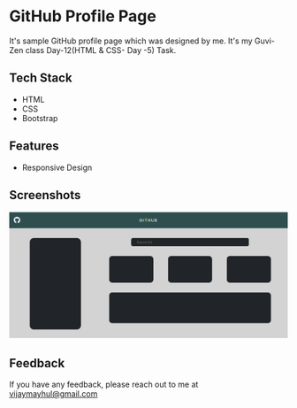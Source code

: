
# GitHub Profile Page

It's sample GitHub profile page which was designed by me. It's my Guvi-Zen class Day-12(HTML & CSS- Day -5) Task.

## Tech Stack

- HTML
- CSS
- Bootstrap


## Features

- Responsive Design


## Screenshots

![App Screenshot](Demo_Img.png)


## Feedback

If you have any feedback, please reach out to me at vijaymayhul@gmail.com

